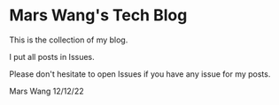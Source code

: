 # Mars Wang's Tech Blog

This is the collection of my blog. 

I put all posts in Issues.

Please don't hesitate to open Issues if you have any issue for my posts.


Mars Wang 12/12/22
